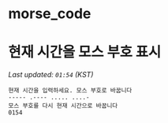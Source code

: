 # morse_code
# 현재 시간을 모스 부호 표시
<!-- MORSE_TIME_START -->
_Last updated: `01:54` (KST)_

```
현재 시간을 입력하세요. 모스 부호로 바꿉니다
----- .---- ..... ....-
모스 부호를 다시 현재 시간으로 바꿉니다
0154
```
<!-- MORSE_TIME_END -->
